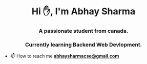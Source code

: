 <h1 align="center">Hi ✋, I'm Abhay Sharma</h1>
<h3 align="center">A passionate student from canada.</h3>
<h3 align="center"> Currently learning Backend Web Devlopment.</h3>

- 📫 How to reach me **abhaysharmacse@gmail.com**
